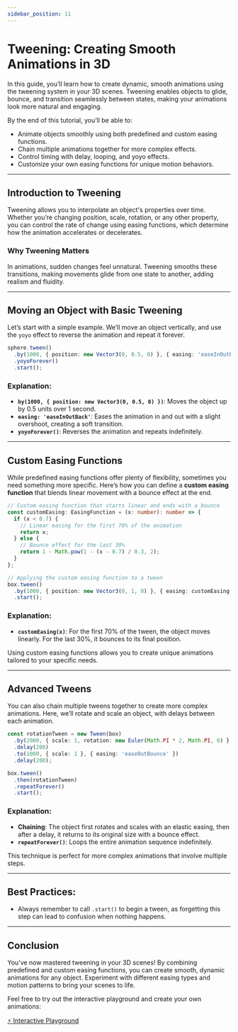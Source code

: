 ```yaml
---
sidebar_position: 11
---
```


# Tweening: Creating Smooth Animations in 3D

In this guide, you’ll learn how to create dynamic, smooth animations using the tweening system in your 3D scenes. Tweening enables objects to glide, bounce, and transition seamlessly between states, making your animations look more natural and engaging.

By the end of this tutorial, you’ll be able to:
- Animate objects smoothly using both predefined and custom easing functions.
- Chain multiple animations together for more complex effects.
- Control timing with delay, looping, and yoyo effects.
- Customize your own easing functions for unique motion behaviors.

---

## Introduction to Tweening

Tweening allows you to interpolate an object's properties over time. Whether you’re changing position, scale, rotation, or any other property, you can control the rate of change using easing functions, which determine how the animation accelerates or decelerates. 

### Why Tweening Matters
In animations, sudden changes feel unnatural. Tweening smooths these transitions, making movements glide from one state to another, adding realism and fluidity.

---

## Moving an Object with Basic Tweening

Let’s start with a simple example. We’ll move an object vertically, and use the `yoyo` effect to reverse the animation and repeat it forever.

```typescript
sphere.tween()
  .by(1000, { position: new Vector3(0, 0.5, 0) }, { easing: 'easeInOutBack' })
  .yoyoForever()
  .start();
```

### Explanation:
- **`by(1000, { position: new Vector3(0, 0.5, 0) })`**: Moves the object up by 0.5 units over 1 second.
- **`easing: 'easeInOutBack'`**: Eases the animation in and out with a slight overshoot, creating a soft transition.
- **`yoyoForever()`**: Reverses the animation and repeats indefinitely.

---

## Custom Easing Functions

While predefined easing functions offer plenty of flexibility, sometimes you need something more specific. Here’s how you can define a **custom easing function** that blends linear movement with a bounce effect at the end.

```typescript
// Custom easing function that starts linear and ends with a bounce
const customEasing: EasingFunction = (x: number): number => {
  if (x < 0.7) {
    // Linear easing for the first 70% of the animation
    return x;
  } else {
    // Bounce effect for the last 30%
    return 1 - Math.pow(1 - (x - 0.7) / 0.3, 2);
  }
};

// Applying the custom easing function to a tween
box.tween()
  .by(1000, { position: new Vector3(0, 1, 0) }, { easing: customEasing })
  .start();
```

### Explanation:
- **`customEasing(x)`**: For the first 70% of the tween, the object moves linearly. For the last 30%, it bounces to its final position.
  
Using custom easing functions allows you to create unique animations tailored to your specific needs.

---

## Advanced Tweens

You can also chain multiple tweens together to create more complex animations. Here, we’ll rotate and scale an object, with delays between each animation.

```typescript
const rotationTween = new Tween(box)
  .by(2000, { scale: 1, rotation: new Euler(Math.PI * 2, Math.PI, 0) }, { easing: 'easeOutElastic' })
  .delay(200)
  .to(1000, { scale: 1 }, { easing: 'easeOutBounce' })
  .delay(200);

box.tween()
  .then(rotationTween)
  .repeatForever()
  .start();
```

### Explanation:
- **Chaining**: The object first rotates and scales with an elastic easing, then after a delay, it returns to its original size with a bounce effect.
- **`repeatForever()`**: Loops the entire animation sequence indefinitely.

This technique is perfect for more complex animations that involve multiple steps.

<!-- TODO:  we want to add the Challenges and Exercise section? let me know.
---

## Challenges and Exercises

Now it’s time to put your new skills to the test! Here’s a challenge to reinforce what you’ve learned:

### Challenge: Spinning and Bouncing Object

Create an object that bounces up and down while rotating continuously. Use `yoyo()` and `repeatForever()` to create the desired effect.

**Hint**: You can combine bouncing and rotating tweens to achieve this:

```typescript
object.tween()
  .by(1000, { position: new Vector3(0, 1, 0) }, { easing: 'easeOutBounce' })
  .yoyo()
  .repeatForever()
  .start();

object.rotation.tween()
  .by(1000, { z: Math.PI / 2 }, { easing: 'easeOutElastic' })
  .repeatForever()
  .start();
``` -->

---

## Best Practices:
- Always remember to call `.start()` to begin a tween, as forgetting this step can lead to confusion when nothing happens.

---

## Conclusion

You’ve now mastered tweening in your 3D scenes! By combining predefined and custom easing functions, you can create smooth, dynamic animations for any object. Experiment with different easing types and motion patterns to bring your scenes to life.

Feel free to try out the interactive playground and create your own animations:

[⚡ Interactive Playground](https://stackblitz.com/edit/three-ez-tweening?file=src%2Fmain.ts)
